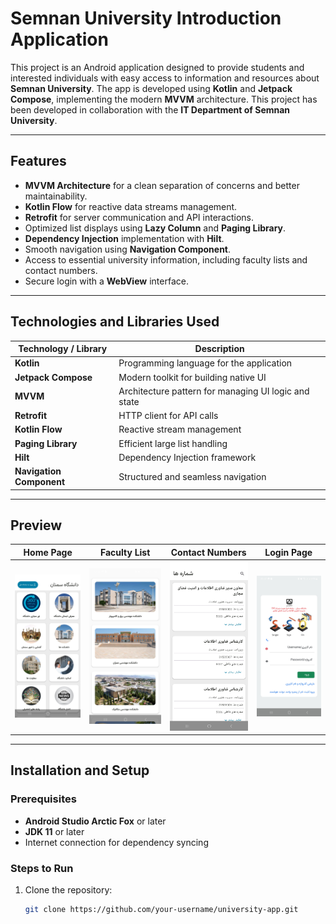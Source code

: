 # Semnan University Introduction Application

This project is an Android application designed to provide students and interested individuals with easy access to information and resources about **Semnan University**. The app is developed using **Kotlin** and **Jetpack Compose**, implementing the modern **MVVM** architecture. This project has been developed in collaboration with the **IT Department of Semnan University**.

---

## Features
- **MVVM Architecture** for a clean separation of concerns and better maintainability.
- **Kotlin Flow** for reactive data streams management.
- **Retrofit** for server communication and API interactions.
- Optimized list displays using **Lazy Column** and **Paging Library**.
- **Dependency Injection** implementation with **Hilt**.
- Smooth navigation using **Navigation Component**.
- Access to essential university information, including faculty lists and contact numbers.
- Secure login with a **WebView** interface.

---

## Technologies and Libraries Used
| Technology / Library    | Description                                                  |
|--------------------------|--------------------------------------------------------------|
| **Kotlin**              | Programming language for the application                     |
| **Jetpack Compose**     | Modern toolkit for building native UI                        |
| **MVVM**                | Architecture pattern for managing UI logic and state         |
| **Retrofit**            | HTTP client for API calls                                    |
| **Kotlin Flow**         | Reactive stream management                                   |
| **Paging Library**      | Efficient large list handling                                |
| **Hilt**                | Dependency Injection framework                               |
| **Navigation Component**| Structured and seamless navigation                          |

---

## Preview
| Home Page | Faculty List | Contact Numbers | Login Page |
|-----------|--------------|-----------------|------------|
| ![Home Page](assets/main_picture.jpg) | ![Faculty List](assets/faculties.jpg) | ![Contact Numbers](assets/phone_numbers.jpg) | ![Login Page](assets/login.jpg) |

---

## Installation and Setup

### Prerequisites
- **Android Studio Arctic Fox** or later
- **JDK 11** or later
- Internet connection for dependency syncing

### Steps to Run
1. Clone the repository:
   ```bash
   git clone https://github.com/your-username/university-app.git

